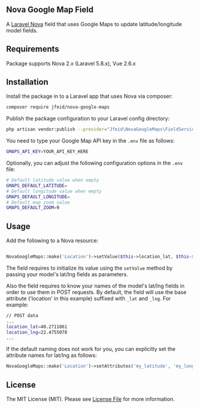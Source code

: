 ## Nova Google Map Field

A [Laravel Nova](https://nova.laravel.com) field that uses Google Maps to update latitude/longitude model fields.

## Requirements

Package supports Nova 2.x (Laravel 5.8.x), Vue 2.6.x 

## Installation

Install the package in to a Laravel app that uses Nova via composer:

```bash
composer require jfeid/nova-google-maps
```
Publish the package configuration to your Laravel config directory:

```bash
php artisan vendor:publish --provider="Jfeid\NovaGoogleMaps\FieldServiceProvider" --tag="config"
```
You need to type your Google Map API key in the `.env` file as follows:

```bash
GMAPS_API_KEY=YOUR_API_KEY_HERE
```
Optionally, you can adjust the following configuration options in the `.env` file:

```bash
# Default latitude value when empty
GMAPS_DEFAULT_LATITUDE=
# Default longitude value when empty
GMAPS_DEFAULT_LONGITUDE=
# Default map zoom value
GMAPS_DEFAULT_ZOOM=9
```

## Usage
Add the following to a Nova resource:

```php

NovaGoogleMaps::make('Location')->setValue($this->location_lat, $this->location_lng)
```

The field requires to initialize its value using the `setValue` method by passing your model's lat/lng fields as parameters.

Also the field requires to know your names of the model's lat/lng fields in order to use them in POST requests.
By default, the field will use the base attribute ('location' in this example) suffixed with `_lat` and `_lng`.
For example:

```bash
// POST data
...
location_lat=40.2711861
location_lng=22.4755078
...
```  

If the default naming does not work for you, you can explicitly set the attribute names for lat/lng as follows:
```php
NovaGoogleMaps::make('Location')->setAttributes('my_latitude', 'my_longitude')
``` 

## License

The MIT License (MIT). Please see [License File](LICENSE) for more information.
